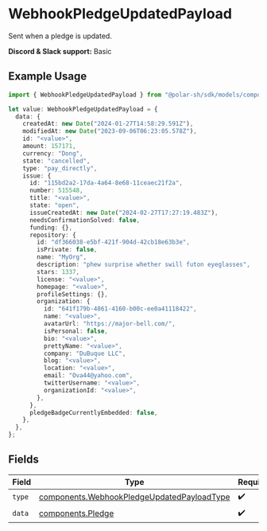 # WebhookPledgeUpdatedPayload

Sent when a pledge is updated.

**Discord & Slack support:** Basic

## Example Usage

```typescript
import { WebhookPledgeUpdatedPayload } from "@polar-sh/sdk/models/components";

let value: WebhookPledgeUpdatedPayload = {
  data: {
    createdAt: new Date("2024-01-27T14:58:29.591Z"),
    modifiedAt: new Date("2023-09-06T06:23:05.578Z"),
    id: "<value>",
    amount: 157171,
    currency: "Dong",
    state: "cancelled",
    type: "pay_directly",
    issue: {
      id: "115bd2a2-17da-4a64-8e68-11ceaec21f2a",
      number: 515548,
      title: "<value>",
      state: "open",
      issueCreatedAt: new Date("2024-02-27T17:27:19.483Z"),
      needsConfirmationSolved: false,
      funding: {},
      repository: {
        id: "df366038-e5bf-421f-904d-42cb18e63b3e",
        isPrivate: false,
        name: "MyOrg",
        description: "phew surprise whether swill futon eyeglasses",
        stars: 1337,
        license: "<value>",
        homepage: "<value>",
        profileSettings: {},
        organization: {
          id: "641f179b-4861-4160-b00c-ee0a41118422",
          name: "<value>",
          avatarUrl: "https://major-bell.com/",
          isPersonal: false,
          bio: "<value>",
          prettyName: "<value>",
          company: "DuBuque LLC",
          blog: "<value>",
          location: "<value>",
          email: "Ova44@yahoo.com",
          twitterUsername: "<value>",
          organizationId: "<value>",
        },
      },
      pledgeBadgeCurrentlyEmbedded: false,
    },
  },
};
```

## Fields

| Field                                                                                                    | Type                                                                                                     | Required                                                                                                 | Description                                                                                              |
| -------------------------------------------------------------------------------------------------------- | -------------------------------------------------------------------------------------------------------- | -------------------------------------------------------------------------------------------------------- | -------------------------------------------------------------------------------------------------------- |
| `type`                                                                                                   | [components.WebhookPledgeUpdatedPayloadType](../../models/components/webhookpledgeupdatedpayloadtype.md) | :heavy_check_mark:                                                                                       | N/A                                                                                                      |
| `data`                                                                                                   | [components.Pledge](../../models/components/pledge.md)                                                   | :heavy_check_mark:                                                                                       | N/A                                                                                                      |